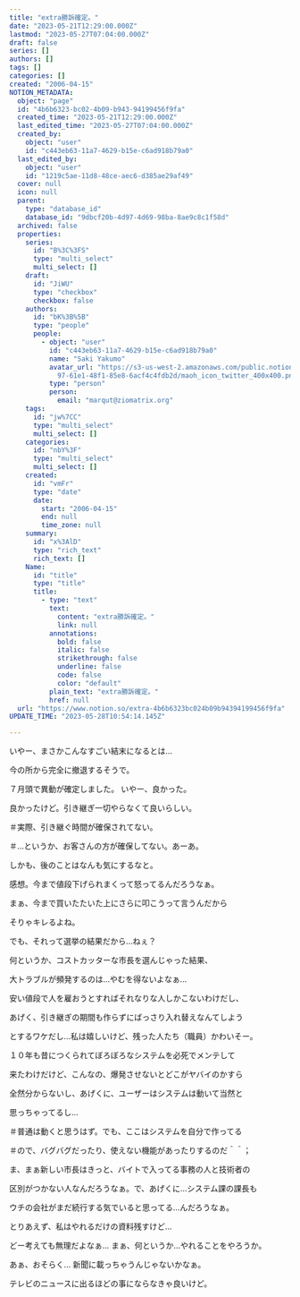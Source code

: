 ```yaml
---
title: "extra勝訴確定。"
date: "2023-05-21T12:29:00.000Z"
lastmod: "2023-05-27T07:04:00.000Z"
draft: false
series: []
authors: []
tags: []
categories: []
created: "2006-04-15"
NOTION_METADATA:
  object: "page"
  id: "4b6b6323-bc02-4b09-b943-94199456f9fa"
  created_time: "2023-05-21T12:29:00.000Z"
  last_edited_time: "2023-05-27T07:04:00.000Z"
  created_by:
    object: "user"
    id: "c443eb63-11a7-4629-b15e-c6ad918b79a0"
  last_edited_by:
    object: "user"
    id: "1219c5ae-11d8-48ce-aec6-d385ae29af49"
  cover: null
  icon: null
  parent:
    type: "database_id"
    database_id: "9dbcf20b-4d97-4d69-98ba-8ae9c8c1f58d"
  archived: false
  properties:
    series:
      id: "B%3C%3FS"
      type: "multi_select"
      multi_select: []
    draft:
      id: "JiWU"
      type: "checkbox"
      checkbox: false
    authors:
      id: "bK%3B%5B"
      type: "people"
      people:
        - object: "user"
          id: "c443eb63-11a7-4629-b15e-c6ad918b79a0"
          name: "Saki Yakumo"
          avatar_url: "https://s3-us-west-2.amazonaws.com/public.notion-static.com/3ad1c4\
            97-61e1-48f1-85e8-6acf4c4fdb2d/maoh_icon_twitter_400x400.png"
          type: "person"
          person:
            email: "marqut@ziomatrix.org"
    tags:
      id: "jw%7CC"
      type: "multi_select"
      multi_select: []
    categories:
      id: "nbY%3F"
      type: "multi_select"
      multi_select: []
    created:
      id: "vmFr"
      type: "date"
      date:
        start: "2006-04-15"
        end: null
        time_zone: null
    summary:
      id: "x%3AlD"
      type: "rich_text"
      rich_text: []
    Name:
      id: "title"
      type: "title"
      title:
        - type: "text"
          text:
            content: "extra勝訴確定。"
            link: null
          annotations:
            bold: false
            italic: false
            strikethrough: false
            underline: false
            code: false
            color: "default"
          plain_text: "extra勝訴確定。"
          href: null
  url: "https://www.notion.so/extra-4b6b6323bc024b09b94394199456f9fa"
UPDATE_TIME: "2023-05-28T10:54:14.145Z"

---
```

<link rel="stylesheet" href="https://cdn.jsdelivr.net/npm/katex@0.16.2/dist/katex.min.css" integrity="sha384-bYdxxUwYipFNohQlHt0bjN/LCpueqWz13HufFEV1SUatKs1cm4L6fFgCi1jT643X" crossorigin="anonymous">


いやー、まさかこんなすごい結末になるとは…


今の所から完全に撤退するそうで。


７月頭で異動が確定しました。 いやー、良かった。


良かったけど。引き継ぎ一切やらなくて良いらしい。


＃実際、引き継ぐ時間が確保されてない。


＃…というか、お客さんの方が確保してない。あーあ。


しかも、後のことはなんも気にするなと。


感想。今まで値段下げられまくって怒ってるんだろうなぁ。


まぁ、今まで買いたたいた上にさらに叩こうって言うんだから


そりゃキレるよね。


でも、それって選挙の結果だから…ねぇ？


何というか、コストカッターな市長を選んじゃった結果、


大トラブルが頻発するのは…やむを得ないよなぁ…


安い値段で人を雇おうとすればそれなりな人しかこないわけだし、


あげく、引き継ぎの期間も作らずにばっさり入れ替えなんてしよう


とするワケだし…私は嬉しいけど、残った人たち（職員）かわいそー。


１０年も昔につくられてぼろぼろなシステムを必死でメンテして


来たわけだけど、こんなの、爆発させないとどこがヤバイのかすら


全然分からないし、あげくに、ユーザーはシステムは動いて当然と


思っちゃってるし…


＃普通は動くと思うはず。でも、ここはシステムを自分で作ってる


＃ので、バグバグだったり、使えない機能があったりするのだ＾＾；


ま、まぁ新しい市長はきっと、バイトで入ってる事務の人と技術者の


区別がつかない人なんだろうなぁ。で、あげくに…システム課の課長も


ウチの会社がまだ続行する気でいると思ってる…んだろうなぁ。


とりあえず、私はやれるだけの資料残すけど…


どー考えても無理だよなぁ… まぁ、何というか…やれることをやろうか。


あぁ、おそらく… 新聞に載っちゃうんじゃないかなぁ。


テレビのニュースに出るほどの事にならなきゃ良いけど。

